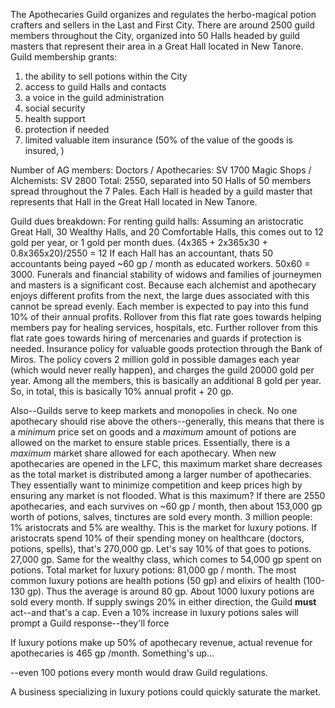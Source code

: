 
The Apothecaries Guild organizes and regulates the herbo-magical potion crafters and sellers in the Last and First City. There are around 2500 guild members throughout the City, organized into 50 Halls headed by guild masters that represent their area in a Great Hall located in New Tanore.
Guild membership grants:
1. the ability to sell potions within the City
2. access to guild Halls and contacts
3. a voice in the guild administration
4. social security
5. health support
6. protection if needed
7. limited valuable item insurance (50% of the value of the goods is insured, )

Number of AG members:
Doctors / Apothecaries: SV 1700
Magic Shops / Alchemists: SV 2800
Total: 2550, separated into 50 Halls of 50 members spread throughout the 7 Pales.
Each Hall is headed by a guild master that represents that Hall in the Great Hall located in New Tanore.

Guild dues breakdown:
For renting guild halls:
Assuming an aristocratic Great Hall, 30 Wealthy Halls, and 20 Comfortable Halls, this comes out to 12 gold per year, or 1 gold per month dues.
(4x365 + 2x365x30 + 0.8x365x20)/2550 = 12
If each Hall has an accountant, thats 50 accountants being payed ~60 gp / month as educated workers. 50x60 = 3000.
Funerals and financial stability of widows and families of journeymen and masters is a significant cost. Because each alchemist and apothecary enjoys different profits from the next, the large dues associated with this cannot be spread evenly. Each member is expected to pay into this fund 10% of their annual profits.
Rollover from this flat rate goes towards helping members pay for healing services, hospitals, etc.
Further rollover from this flat rate goes towards hiring of mercenaries and guards if protection is needed.
Insurance policy for valuable goods protection through the Bank of Miros. The policy covers 2 million gold in possible damages each year (which would never really happen), and charges the guild 20000 gold per year. Among all the members, this is basically an additional 8 gold per year.
So, in total, this is basically 10% annual profit + 20 gp.

Also--Guilds serve to keep markets and monopolies in check. No one apothecary should rise above the others--generally, this means that there is a *minimum* price set on goods and a *maximum* amount of potions are allowed on the market to ensure stable prices. Essentially, there is a *maximum* market share allowed for each apothecary. When new apothecaries are opened in the LFC, this maximum market share decreases as the total market is distributed among a larger number of apothecaries. They essentially want to minimize competition and keep prices high by ensuring any market is not flooded.
What is this maximum? If there are 2550 apothecaries, and each survives on ~60 gp / month, then about 153,000 gp worth of potions, salves, tinctures are sold every month.
3 million people: 1% aristocrats and 5% are wealthy. This is the market for luxury potions.
If aristocrats spend 10% of their spending money on healthcare (doctors, potions, spells), that's 270,000 gp. Let's say 10% of that goes to potions. 27,000 gp.
Same for the wealthy class, which comes to 54,000 gp spent on potions. Total market for luxury potions: 81,000 gp / month. The most common luxury potions are health potions (50 gp) and elixirs of health (100-130 gp). Thus the average is around 80 gp. About 1000 luxury potions are sold every month. If supply swings 20% in either direction, the Guild **must** act--and that's a cap. Even a 10% increase in luxury potions sales will prompt a Guild response--they'll force 

If luxury potions make up 50% of apothecary revenue, actual revenue for apothecaries is 465 gp /month. Something's up...


--even 100 potions every month would draw Guild regulations.

 A business specializing in luxury potions could quickly saturate the market.

